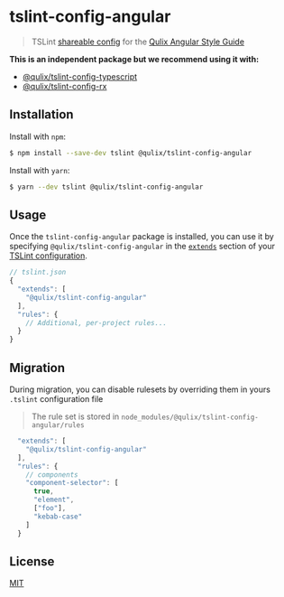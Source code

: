 # tslint-config-angular


> TSLint [shareable config](http://eslint.org/docs/developer-guide/shareable-configs.html) for the [Qulix Angular Style Guide](./STYLEGUIDE.md)

**This is an independent package but we recommend using it with:**
  - [@qulix/tslint-config-typescript](https://www.npmjs.com/package/@qulix/tslint-config-typescript)
  - [@qulix/tslint-config-rx](https://www.npmjs.com/package/@qulix/tslint-config-rx)

## Installation

Install with `npm`:
```sh
$ npm install --save-dev tslint @qulix/tslint-config-angular
```

Install with `yarn`:
```sh
$ yarn --dev tslint @qulix/tslint-config-angular
```

## Usage

Once the `tslint-config-angular` package is installed, you can use it by specifying `@qulix/tslint-config-angular` in the [`extends`](https://palantir.github.io/tslint/usage/configuration/) section of your [TSLint configuration](https://palantir.github.io/tslint/rules/).

```js
// tslint.json
{
  "extends": [
    "@qulix/tslint-config-angular"
  ],
  "rules": {
    // Additional, per-project rules...
  }
}
```

## Migration

During migration, you can disable rulesets by overriding them in yours `.tslint` configuration file

> The rule set is stored in `node_modules/@qulix/tslint-config-angular/rules`

```js
  "extends": [
    "@qulix/tslint-config-angular"
  ],
  "rules": {
    // components
    "component-selector": [
      true,
      "element",
      ["foo"],
      "kebab-case"
    ]
  }
```

## License

[MIT](./LICENSE.md)

